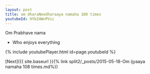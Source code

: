```yaml
---
layout: post
title: om dharaNeedharaaya namaha 108 times
youtubeId: HYbZ4WnPVic
---
```

 
 
Om Prabhave nama 
 
 -  Who enjoys everything 
 
  
 
  
 
 
 
 
 
 


{% include youtubePlayer.html id=page.youtubeId %}
 
[Next]({{ site.baseurl }}{% link  split2/_posts/2015-05-18-Om ijyaaya namaha 108 times.md%})
 
